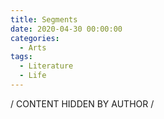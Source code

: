 ```yaml
---
title: Segments
date: 2020-04-30 00:00:00
categories:
  - Arts
tags:
  - Literature
  - Life
---
```


/ CONTENT HIDDEN BY AUTHOR /

<!-- 五月下旬，气温从某一天开始骤然升了起来。明明十几号的时候还飘过几次雪，两周之内温度从零度攀升到三十多度实属罕见。公寓房间的窗口大致朝向西方，每天下午三四点钟，那是夏日里最燥热的时段，太阳光如约而至开始了它为期五个小时的炙烤。由于高温来得猝不及防，整栋公寓楼的制冷系统都尚未投入使用，这个两室一厅的单元就好像一个蒸笼一般，就算把那反人类的窗户开口摇到最大，露出来的缝隙也不过一个手掌宽。每天背对着这扇窗户办公，都要饱受这高温的摧残。这一段日子里，我唯有期盼夜幕快快降临，然后端着平板电脑紧挨着坐在那小小的窗户旁边。十一二点过后，晚风冰凉如水，偶尔穿过那窄窄的缝隙吹拂进来，住在楼上的那人也终于渐渐停止了吵闹。望向楼下空无一人的街道，嗅着夏日独有的草木的芬芳，我开始享受着这短暂的美妙时光。有时汽车驶过，那橡胶轮带和柏油马路的摩擦声，时不时令我回想起高中住宿的那段岁月。那些日子，下了十点一刻的晚自习，绝大多数同学都争先恐后地从教学楼往学生宿舍冲刺，似乎是为了早早洗漱然后聚在一起赶在熄灯前走亲访友，谈天说地一阵子；有的学生却不紧不慢，我自然是这其中之一，他们自顾自走在通往宿舍的顶层长廊上。学校建在远离尘世的郊外，夜色中从这长廊向远处眺望，数公里开外的机场跑道的橘黄色灯光一行行的明灭可见。在城市的霓虹丝毫无法触及的如此遥远的地方，那一片暖色调的灯火海洋便自然而然地成为了一种寄托，同深夜车辆的行驶声一样，让那些和我一样在城市中长大的孩子，身处荒郊野岭却感受到淡淡的烟火味道... 类似于这般，或是某个温度，或是某种芳香，抑或是某段旋律，总是可以不费吹灰之力地将我的思绪带回到从前的某一个场景，给我一种恍惚的穿越时空般的错觉。像这样的夜晚，或是散步，或是读书，或是追番，甚至于像这样安静发一会儿呆，对于处在实习期的我而言，都是不可多得的轻松时刻。 -->
